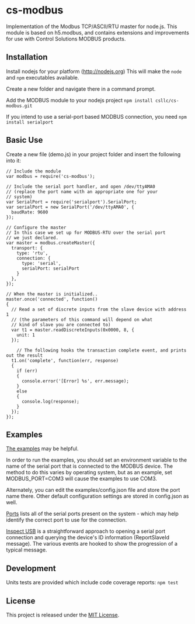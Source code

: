 # cs-modbus

Implementation of the Modbus TCP/ASCII/RTU master for node.js.
This module is based on h5.modbus, and contains extensions and improvements
for use with Control Solutions MODBUS products.

## Installation
Install nodejs for your platform (http://nodejs.org)
This will make the `node` and `npm` executables available.

Create a new folder and navigate there in a command prompt.

Add the MODBUS module to your nodejs project
`npm install csllc/cs-modbus.git`

If you intend to use a serial-port based MODBUS connection, you need
`npm install serialport`

## Basic Use
Create a new file (demo.js) in your project folder and insert the following into it:

```
// Include the module
var modbus = require('cs-modbus');

// Include the serial port handler, and open /dev/ttyAMA0
// (replace the port name with an appropriate one for your
// system)
var SerialPort = require('serialport').SerialPort;
var serialPort = new SerialPort('/dev/ttyAMA0', {
  baudRate: 9600
});

// Configure the master
// In this case we set up for MODBUS-RTU over the serial port
// we just declared.
var master = modbus.createMaster({
  transport: {
    type: 'rtu',
    connection: {
      type: 'serial',
      serialPort: serialPort
    }
  },
});

// When the master is initialized..
master.once('connected', function()
{
  // Read a set of discrete inputs from the slave device with address 1
  // (the parameters of this command will depend on what
  // kind of slave you are connected to)
  var t1 = master.readDiscreteInputs(0x0000, 8, {
    unit: 1
  });

    // The following hooks the transaction complete event, and prints out the result
  t1.on('complete', function(err, response)
  {
    if (err)
    {
      console.error('[Error] %s', err.message);
    }
    else
    {
      console.log(response);
    }
  });
});

```

## Examples

[The examples](example) may be helpful.

In order to run the examples, you should set an environment variable to the name of the serial port that is connected to the MODBUS device.  The method to do this varies by operating system, but as an example, set MODBUS_PORT=COM3 will cause the examples to use COM3.

Alternately, you can edit the examples/config.json file and store the port name there.  Other default configuration settings are stored in config.json as well.

[Ports](example/ports.js) lists all of the serial ports present on the system - which may help identify the correct port to use for the connection.

[Inspect USB](example/inspect-usb.js) is a straightforward approach to opening a serial port connection and querying the device's ID information (ReportSlaveId message).  The various events are hooked to show the progression of a typical message.

## Development
Units tests are provided which include code coverage reports:
`npm test`

## License

This project is released under the
[MIT License](https://raw.github.com/csllc/cs-modbus/master/license.md).
